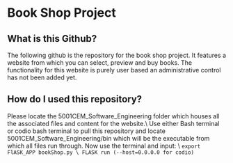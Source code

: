 # Book Shop Project

## What is this Github?

The following github is the repository for the book shop project. It features a website from which you can select, preview and buy books. The functionality for this website is purely user based an administrative control has not been added yet. 

## How do I used this repository?

Please locate the 5001CEM_Software_Engineering folder which houses all the associated files and content for the website.\ Use either Bash terminal or codio bash terminal to pull this repository and locate 5001CEM_Software_Engineering/bin which will be the executable from which all files run through. Now use the terminal and input: \ ``` export FlASK_APP bookShop.py \ FLASK run (--host=0.0.0.0 for codio) ```


